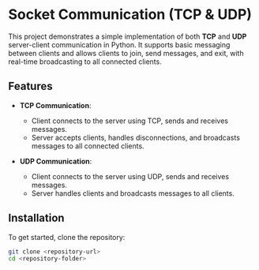 # Socket Communication (TCP & UDP)

This project demonstrates a simple implementation of both **TCP** and **UDP** server-client communication in Python. It supports basic messaging between clients and allows clients to join, send messages, and exit, with real-time broadcasting to all connected clients.

## Features
- **TCP Communication**:
  - Client connects to the server using TCP, sends and receives messages.
  - Server accepts clients, handles disconnections, and broadcasts messages to all connected clients.
  
- **UDP Communication**:
  - Client connects to the server using UDP, sends and receives messages.
  - Server handles clients and broadcasts messages to all clients.

## Installation
To get started, clone the repository:
```bash
git clone <repository-url>
cd <repository-folder>
